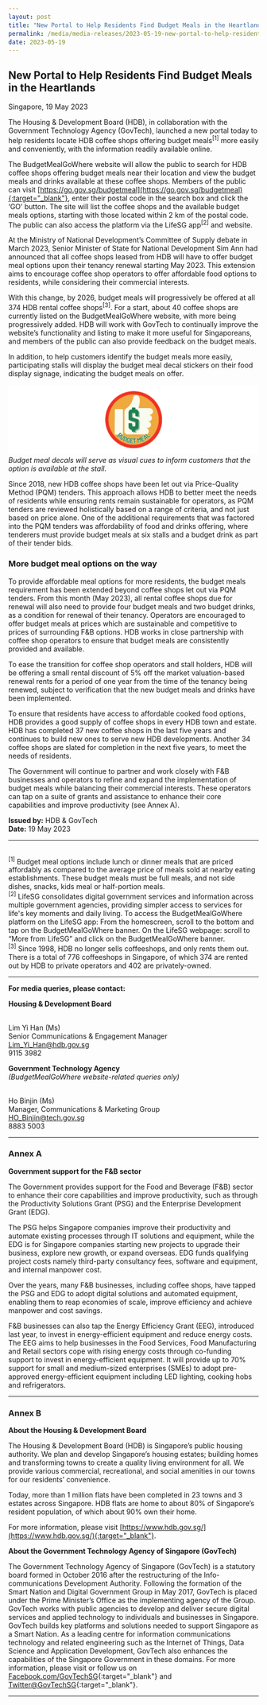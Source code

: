 ```yaml
---
layout: post
title: "New Portal to Help Residents Find Budget Meals in the Heartlands" 
permalink: /media/media-releases/2023-05-19-new-portal-to-help-residents-find-budget-meals-in-the-heartlands
date: 2023-05-19
---
```


## **New Portal to Help Residents Find Budget Meals in the Heartlands**

Singapore, 19 May 2023

The Housing & Development Board (HDB), in collaboration with the Government Technology Agency (GovTech), launched a new portal today to help residents locate HDB coffee shops offering budget meals<sup>[1]</sup> more easily and conveniently, with the information readily available online. 

The BudgetMealGoWhere website will allow the public to search for HDB coffee shops offering budget meals near their location and view the budget meals and drinks available at these coffee shops. Members of the public can visit [https://go.gov.sg/budgetmeal](https://go.gov.sg/budgetmeal){:target="_blank"}, enter their postal code in the search box and click the ‘GO’ button. The site will list the coffee shops and the available budget meals options, starting with those located within 2 km of the postal code. The public can also access the platform via the LifeSG app<sup>[2]</sup> and website.

At the Ministry of National Development’s Committee of Supply debate in March 2023, Senior Minister of State for National Development Sim Ann had announced that all coffee shops leased from HDB will have to offer budget meal options upon their tenancy renewal starting May 2023. This extension aims to encourage coffee shop operators to offer affordable food options to residents, while considering their commercial interests.

With this change, by 2026, budget meals will progressively be offered at all 374 HDB rental coffee shops<sup>[3]</sup>. For a start, about 40 coffee shops are currently listed on the BudgetMealGoWhere website, with more being progressively added. HDB will work with GovTech to continually improve the website’s functionality and listing to make it more useful for Singaporeans, and members of the public can also provide feedback on the budget meals.

In addition, to help customers identify the budget meals more easily, participating stalls will display the budget meal decal stickers on their food display signage, indicating the budget meals on offer.

![Budget Meal Decal](/images/media-release/budget-meal-decal.png)
*Budget meal decals will serve as visual cues to inform customers that the option is available at the stall.*

Since 2018, new HDB coffee shops have been let out via Price-Quality Method (PQM) tenders. This approach allows HDB to better meet the needs of residents while ensuring rents remain sustainable for operators, as PQM tenders are reviewed holistically based on a range of criteria, and not just based on price alone. One of the additional requirements that was factored into the PQM tenders was affordability of food and drinks offering, where tenderers must provide budget meals at six stalls and a budget drink as part of their tender bids.

### **More budget meal options on the way**

To provide affordable meal options for more residents, the budget meals requirement has been extended beyond coffee shops let out via PQM tenders. From this month (May 2023), all rental coffee shops due for renewal will also need to provide four budget meals and two budget drinks, as a condition for renewal of their tenancy. Operators are encouraged to offer budget meals at prices which are sustainable and competitive to prices of surrounding F&B options. HDB works in close partnership with coffee shop operators to ensure that budget meals are consistently provided and available.

To ease the transition for coffee shop operators and stall holders, HDB will be offering a small rental discount of 5% off the market valuation-based renewal rents for a period of one year from the time of the tenancy being renewed, subject to verification that the new budget meals and drinks have been implemented.

To ensure that residents have access to affordable cooked food options, HDB provides a good supply of coffee shops in every HDB town and estate. HDB has completed 37 new coffee shops in the last five years and continues to build new ones to serve new HDB developments. Another 34 coffee shops are slated for completion in the next five years, to meet the needs of residents.

The Government will continue to partner and work closely with F&B businesses and operators to refine and expand the implementation of budget meals while balancing their commercial interests. These operators can tap on a suite of grants and assistance to enhance their core capabilities and improve productivity (see Annex A).


**Issued by:** HDB & GovTech
<br>**Date:**	19 May 2023

---

<br><sup>[1]</sup> Budget meal options include lunch or dinner meals that are priced affordably as compared to the average price of meals sold at nearby eating establishments. These budget meals must be full meals, and not side dishes, snacks, kids meal or half-portion meals.
<br><sup>[2]</sup> LifeSG consolidates digital government services and information across multiple government agencies, providing simpler access to services for life's key moments and daily living. To access the BudgetMealGoWhere platform on the LifeSG app: From the homescreen, scroll to the bottom and tap on the BudgetMealGoWhere banner. On the LifeSG webpage: scroll to “More from LifeSG” and click on the BudgetMealGoWhere banner.
<br><sup>[3]</sup> Since 1998, HDB no longer sells coffeeshops, and only rents them out. There is a total of 776 coffeeshops in Singapore, of which 374 are rented out by HDB to private operators and 402 are privately-owned.

---

**For media queries, please contact:**

**Housing & Development Board**

<br>Lim Yi Han (Ms)
<br>Senior Communications & Engagement Manager
<br><Lim_Yi_Han@hdb.gov.sg>
<br>9115 3982

**Government Technology Agency**
<br>*(BudgetMealGoWhere website-related queries only)*

<br>Ho Binjin (Ms)
<br>Manager, Communications & Marketing Group
<br><HO_Binjin@tech.gov.sg>
<br>8883 5003

---

### **Annex A**

**Government support for the F&B sector**

The Government provides support for the Food and Beverage (F&B) sector to enhance their core capabilities and improve productivity, such as through the Productivity Solutions Grant (PSG) and the Enterprise Development Grant (EDG).

The PSG helps Singapore companies improve their productivity and automate existing processes through IT solutions and equipment, while the EDG is for Singapore companies starting new projects to upgrade their business, explore new growth, or expand overseas. EDG funds qualifying project costs namely third-party consultancy fees, software and equipment, and internal manpower cost.

Over the years, many F&B businesses, including coffee shops, have tapped the PSG and EDG to adopt digital solutions and automated equipment, enabling them to reap economies of scale, improve efficiency and achieve manpower and cost savings. 

F&B businesses can also tap the Energy Efficiency Grant (EEG), introduced last year, to invest in energy-efficient equipment and reduce energy costs. The EEG aims to help businesses in the Food Services, Food Manufacturing and Retail sectors cope with rising energy costs through co-funding support to invest in energy-efficient equipment. It will provide up to 70% support for small and medium-sized enterprises (SMEs) to adopt pre-approved energy-efficient equipment including LED lighting, cooking hobs and refrigerators.  

---

### **Annex B**

**About the Housing & Development Board**

The Housing & Development Board (HDB) is Singapore’s public housing authority. We plan and develop Singapore’s housing estates; building homes and transforming towns to create a quality living environment for all. We provide various commercial, recreational, and social amenities in our towns for our residents’ convenience. 

Today, more than 1 million flats have been completed in 23 towns and 3 estates across Singapore. HDB flats are home to about 80% of Singapore’s resident population, of which about 90% own their home. 

For more information, please visit [https://www.hdb.gov.sg/](https://www.hdb.gov.sg/){:target="_blank"}.

**About the Government Technology Agency of Singapore (GovTech)**

The Government Technology Agency of Singapore (GovTech) is a statutory board formed in October 2016 after the restructuring of the Info-communications Development Authority. Following the formation of the Smart Nation and Digital Government Group in May 2017, GovTech is placed under the Prime Minister’s Office as the implementing agency of the Group.
GovTech works with public agencies to develop and deliver secure digital services and applied technology to individuals and businesses in Singapore. GovTech builds key platforms and solutions needed to support Singapore as a Smart Nation. As a leading centre for information communications technology and related engineering such as the Internet of Things, Data Science and Application Development, GovTech also enhances the capabilities of the Singapore Government in these domains.
For more information, please visit or follow us on [Facebook.com/GovTechSG](https://www.facebook.com/GovTechSG){:target="_blank"} and [Twitter@GovTechSG](https://twitter.com/GovTechSG){:target="_blank"}.

---
